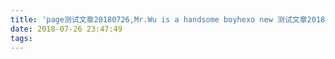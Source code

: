 ```yaml
---
title: 'page测试文章20180726,Mr.Wu is a handsome boyhexo new 测试文章20180726!'
date: 2018-07-26 23:47:49
tags:
---
```

